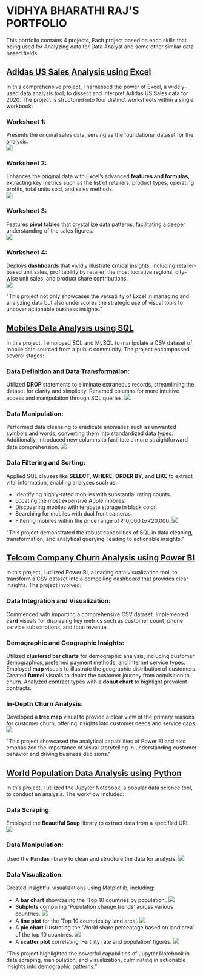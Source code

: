 # VIDHYA BHARATHI RAJ'S PORTFOLIO
This portfolio contains 4 projects, Each project based on each skills that being used for Analyzing data for Data Analyst and some other similar data based fields.

## [Adidas US Sales Analysis using Excel](https://github.com/VidhyabharathirajC/Excel-Project)

In this comprehensive project, I harnessed the power of Excel, a widely-used data analysis tool, to dissect and interpret Adidas US Sales data for 2020. The project is structured into four distinct worksheets within a single workbook:

### Worksheet 1:
Presents the original sales data, serving as the foundational dataset for the analysis.  
![](https://github.com/VidhyabharathirajC/Project-Images/blob/main/Screenshot%202024-04-09%20015411.png)
### Worksheet 2:
Enhances the original data with Excel’s advanced **features and formulas**, extracting key metrics such as the list of retailers, product types, operating profits, total units sold, and sales methods.\
![](https://github.com/VidhyabharathirajC/Project-Images/blob/main/Screenshot%202024-04-09%20015424.png)
### Worksheet 3:
Features **pivot tables** that crystallize data patterns, facilitating a deeper understanding of the sales figures.  
![](https://github.com/VidhyabharathirajC/Project-Images/blob/main/Screenshot%202024-04-09%20015442.png)
### Worksheet 4:
Deploys **dashboards** that vividly illustrate critical insights, including retailer-based unit sales, profitability by retailer, the most lucrative regions, city-wise unit sales, and product share contributions.  
![](https://github.com/VidhyabharathirajC/Project-Images/blob/main/Screenshot%202024-04-09%20015540.png)

"This project not only showcases the versatility of Excel in managing and analyzing data but also underscores the strategic use of visual tools to uncover actionable business insights."

## [Mobiles Data Analysis using SQL](https://github.com/VidhyabharathirajC/SQL-Project)

In this project, I employed SQL and MySQL to manipulate a CSV dataset of mobile data sourced from a public community. The project encompassed several stages:

### Data Definition and Data Transformation:
Utilized **DROP** statements to eliminate extraneous records, streamlining the dataset for clarity and simplicity. Renamed columns for more intuitive access and manipulation through SQL queries.
![](https://github.com/VidhyabharathirajC/Project-Images/blob/main/Screenshot%202024-04-09%20022726.png)
### Data Manipulation:
Performed data cleansing to eradicate anomalies such as unwanted symbols and words, converting them into standardized data types. Additionally, introduced new columns to facilitate a more straightforward data comprehension.
![](https://github.com/VidhyabharathirajC/Project-Images/blob/main/Screenshot%202024-04-09%20022741.png)
### Data Filtering and Sorting:
Applied SQL clauses like **SELECT**, **WHERE**, **ORDER BY**, and **LIKE** to extract vital information, enabling analyses such as:
- Identifying highly-rated mobiles with substantial rating counts.
- Locating the most expensive Apple mobiles.
- Discovering mobiles with terabyte storage in black color.
- Searching for mobiles with dual front cameras.
- Filtering mobiles within the price range of ₹10,000 to ₹20,000.
![](https://github.com/VidhyabharathirajC/Project-Images/blob/main/Screenshot%202024-04-09%20022814.png)

"This project demonstrated the robust capabilities of SQL in data cleaning, transformation, and analytical querying, leading to actionable insights."

## [Telcom Company Churn Analysis using Power BI](https://github.com/VidhyabharathirajC/Power-BI-Project)

In this project, I utilized Power BI, a leading data visualization tool, to transform a CSV dataset into a compelling dashboard that provides clear insights. The project involved:

### Data Integration and Visualization:
Commenced with importing a comprehensive CSV dataset. Implemented **card** visuals for displaying key metrics such as customer count, phone service subscriptions, and total revenue.
### Demographic and Geographic Insights:
Utilized **clustered bar charts** for demographic analysis, including customer demographics, preferred payment methods, and internet service types.
Employed **map** visuals to illustrate the geographic distribution of customers. Created **funnel** visuals to depict the customer journey from acquisition to churn. Analyzed contract types with a **donut chart** to highlight prevalent contracts.
### In-Depth Churn Analysis:
Developed a **tree map** visual to provide a clear view of the primary reasons for customer churn, offering insights into customer needs and service gaps.
![](https://github.com/VidhyabharathirajC/Project-Images/blob/main/Screenshot%202024-04-07%20142953.png)

"This project showcased the analytical capabilities of Power BI and also emphasized the importance of visual storytelling in understanding customer behavior and driving business decisions."

## [World Population Data Analysis using Python](https://github.com/VidhyabharathirajC/Python-Project)

In this project, I utilized the Jupyter Notebook, a popular data science tool, to conduct an analysis. The workflow included:

### Data Scraping:
Employed the **Beautiful Soup** library to extract data from a specified URL.
![](https://github.com/VidhyabharathirajC/Project-Images/blob/main/Screenshot%202024-04-09%20023500.png)
### Data Manipulation:
Used the **Pandas** library to clean and structure the data for analysis.
![](https://github.com/VidhyabharathirajC/Project-Images/blob/main/Screenshot%202024-04-09%20023530.png)
### Data Visualization:
Created insightful visualizations using Matplotlib, including:
- A **bar chart** showcasing the ‘Top 10 countries by population’.
![](https://github.com/VidhyabharathirajC/Project-Images/blob/main/Screenshot%202024-04-09%20023829.png)
- **Subplots** comparing ‘Population change trends’ across various countries.
![](https://github.com/VidhyabharathirajC/Project-Images/blob/main/Screenshot%202024-04-09%20023857.png)
- A **line plot** for the ‘Top 10 countries by land area’.
![](https://github.com/VidhyabharathirajC/Project-Images/blob/main/Screenshot%202024-04-09%20023925.png)
- A **pie chart** illustrating the ‘World share percentage based on land area’ of the top 10 countries.
![](https://github.com/VidhyabharathirajC/Project-Images/blob/main/Screenshot%202024-04-09%20024000.png)
- A **scatter plot** correlating ‘Fertility rate and population’ figures.
![](https://github.com/VidhyabharathirajC/Project-Images/blob/main/Screenshot%202024-04-09%20024024.png)

“This project highlighted the powerful capabilities of Jupyter Notebook in data scraping, manipulation, and visualization, culminating in actionable insights into demographic patterns.”  


